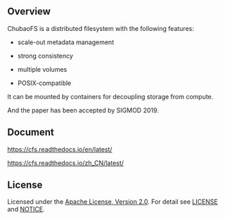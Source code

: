 

## Overview

ChubaoFS is a distributed filesystem with the following features: 

* scale-out metadata management

* strong consistency

* multiple volumes

* POSIX-compatible

It can be mounted by containers for decoupling storage from compute. 

And the paper has been accepted by SIGMOD 2019. 


## Document
https://cfs.readthedocs.io/en/latest/

https://cfs.readthedocs.io/zh_CN/latest/

## License


Licensed under the [Apache License, Version 2.0](http://www.apache.org/licenses/LICENSE-2.0).
For detail see [LICENSE](LICENSE) and [NOTICE](NOTICE).
